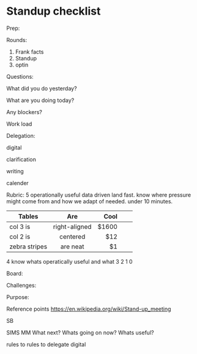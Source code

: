 # Standup checklist
Prep:


Rounds:
  1) Frank facts
  2) Standup
  3) optin 
  
Questions:
  
  What did you do yesterday?
  
  What are you doing today?
  
  Any blockers?
  
  Work load
  
Delegation:
   
   digital
   
   clarification
   
   writing
   
   calender

Rubric: 
   5 operationally useful data driven land fast. know where pressure might come from and how we adapt of needed. under 10 minutes. 
   
| Tables        | Are           | Cool  |||
| ------------- |:-------------:| -----: |-----:| -----:|
| col 3 is      | right-aligned | $1600 |||
| col 2 is      | centered      |   $12 |||
| zebra stripes | are neat      |    $1 |||

   4 know whats operatically useful and what 
   3
   2
   1
   0 
   
Board:

Challenges:

Purpose:

Reference points
https://en.wikipedia.org/wiki/Stand-up_meeting


SB

SIMS
MM 
What next?
Whats going on now?
Whats useful?

rules to rules to delegate digital
